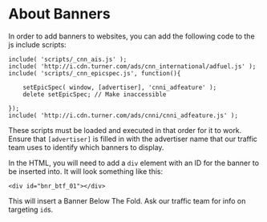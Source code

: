 # About Banners

In order to add banners to websites, you can add the following code to the js include scripts:

	include( 'scripts/_cnn_ais.js' );
	include( 'http://i.cdn.turner.com/ads/cnn_international/adfuel.js' );
	include( 'scripts/_cnn_epicspec.js', function(){
		
		setEpicSpec( window, [advertiser], 'cnni_adfeature' );
		delete setEpicSpec; // Make inaccessible
		
	});
	include( 'http://i.cdn.turner.com/ads/cnni/cnni_adfeature.js' );
	
These scripts must be loaded and executed in that order for it to work. Ensure that `[advertiser]` is filled in with the advertiser name that our traffic team uses to identify which banners to display.

In the HTML, you will need to add a `div` element with an ID for the banner to be inserted into. It will look something like this:

	<div id="bnr_btf_01"></div>
	
This will insert a Banner Below The Fold. Ask our traffic team for info on targeting `id`s.